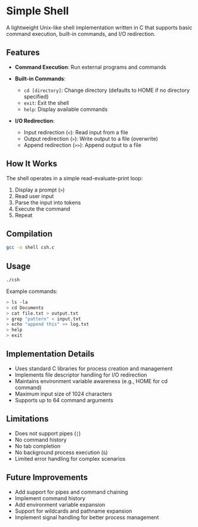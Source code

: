 # Simple Shell

A lightweight Unix-like shell implementation written in C that supports basic command execution, built-in commands, and I/O redirection.

## Features

* **Command Execution**: Run external programs and commands
    
* **Built-in Commands**:
    * `cd [directory]`: Change directory (defaults to HOME if no directory specified)
    * `exit`: Exit the shell
    * `help`: Display available commands
        
* **I/O Redirection**:
    * Input redirection (`<`): Read input from a file
    * Output redirection (`>`): Write output to a file (overwrite)
    * Append redirection (`>>`): Append output to a file
        
## How It Works

The shell operates in a simple read-evaluate-print loop:

1. Display a prompt (`>`)
2. Read user input
3. Parse the input into tokens
4. Execute the command
5. Repeat
    
## Compilation

```bash
gcc -o shell csh.c
```

## Usage

```bash
./csh
```

Example commands:

```bash
> ls -la
> cd Documents
> cat file.txt > output.txt
> grep "pattern" < input.txt
> echo "append this" >> log.txt
> help
> exit
```

## Implementation Details

* Uses standard C libraries for process creation and management
* Implements file descriptor handling for I/O redirection
* Maintains environment variable awareness (e.g., HOME for cd command)
* Maximum input size of 1024 characters
* Supports up to 64 command arguments
    
## Limitations

* Does not support pipes (`|`)
* No command history
* No tab completion
* No background process execution (`&`)
* Limited error handling for complex scenarios
    
## Future Improvements

* Add support for pipes and command chaining
* Implement command history
* Add environment variable expansion
* Support for wildcards and pathname expansion
* Implement signal handling for better process management
